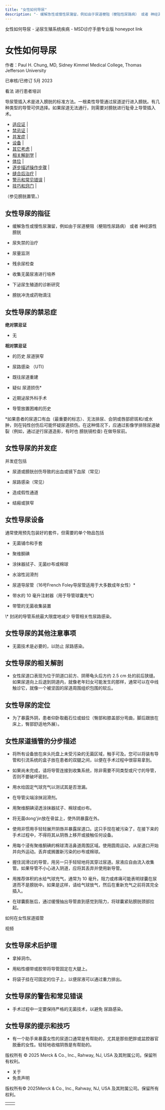 ```yaml
---
title: "女性如何导尿"
description: "- 缓解急性或慢性尿潴留，例如由于尿道梗阻（梗阻性尿路病） 或者 神经源性膀胱"
---
```


﻿女性如何导尿 \- 泌尿生殖系统疾病 \- MSD诊疗手册专业版 honeypot link

# 女性如何导尿

作者：Paul H. Chung, MD, Sidney Kimmel Medical College, Thomas Jefferson University

已审核/已修订 5月 2023

看法 进行患者培训

导尿管插入术是进入膀胱的标准方法。一根柔性导管通过尿道逆行进入膀胱。有几种类型的导管可供选择。如果尿道无法通行，则需要对膀胱进行耻骨上导管插入术。

- [适应证](#适应证_v49750724_zh) \|
- [禁忌证](#禁忌证_v49750745_zh) \|
- [并发症](#并发症_v49750770_zh) \|
- [设备](#设备_v49750785_zh) \|
- [其它考虑](#其它考虑_v49750805_zh) \|
- [相关解剖学](#相关解剖学_v49750811_zh) \|
- [体位](#体位_v49750816_zh) \|
- [逐步描述操作步骤](#逐步描述操作步骤_v49750821_zh) \|
- [缝合后治疗](#缝合后治疗_v49750847_zh) \|
- [警示和常见错误](#警示和常见错误_v49750856_zh) \|
- [技巧和窍门](#技巧和窍门_v49750862_zh) \|

（参见膀胱置管。）

## 女性导尿的指征

- 缓解急性或慢性尿潴留，例如由于尿道梗阻（梗阻性尿路病） 或者 神经源性膀胱

- 尿失禁的治疗

- 尿量监测

- 残余尿检查

- 收集无菌尿液进行培养

- 下泌尿生殖道的诊断研究

- 膀胱冲洗或药物滴注


## 女性导尿的禁忌症

**绝对禁忌证**

- 无


**相对禁忌证**

- 的历史 尿道狭窄

- 尿路感染 （UTI）

- 既往尿道重建

- 疑似 尿道损伤\*

- 近期泌尿外科手术

- 导管放置困难的历史


\*如果患者的尿道口有血（最重要的标志）、无法排尿、会阴或唇部瘀斑和/或水肿，则在钝性创伤后可能怀疑尿道损伤。在这种情况下，应通过影像学排除尿道破裂（例如，通过逆行尿道造影，有时也 膀胱镜检查) 在做导尿前。

## 女性导尿的并发症

并发症包括

- 尿道或膀胱创伤导致的出血或镜下血尿（常见）

- 尿路感染（常见）

- 造成假性通道

- 结瘢或狭窄


## 女性导尿设备

通常使用预先包装好的套件，但需要的单个物品包括

- 无菌铺巾和手套

- 聚维酮碘

- 涂抹器拭子、无菌纱布或棉球

- 水溶性润滑剂

- 尿道导尿管（16号French Foley导尿管适用于大多数成年女性）\*

- 带水的 10 毫升注射器（用于导管球囊充气）

- 带管的无菌收集装置


\\* 封闭的导管系统最大限度地减少 导管相关性尿路感染。

## 女性导尿的其他注意事项

- 无菌技术是必要的，以防止 尿路感染。


## 女性导尿的相关解剖

- 女性尿道口表现为位于阴道口前方、阴蒂龟头后方约 2.5 cm 处的前后狭缝。如果尿道向上后退到阴道内，就像老年妇女可能发生的那样，通常可以在中线触诊它，就像一个被坚固的尿道周围组织包围的软丘。


## 女性导尿的定位

- 为了暴露外阴，患者仰卧取截石位或蛙位（臀部和膝盖部分弯曲，脚后跟放在床上，臀部舒适地外展）。


## 女性尿道插管的分步描述

- 将所有设备放在床头托盘上未受污染的无菌区域，触手可及。您可以将装有导管和引流系统的盒子放在患者的双腿之间，以便在手术过程中很容易拿到。

- 如果尚未完成，请将导管连接到收集系统，除非需要不同类型或尺寸的导管，否则不要破坏密封。

- 用水给固定气球充气以测试其是否泄漏。

- 在导管尖端涂抹润滑剂。

- 用聚维酮碘浸透涂抹器拭子、棉球或纱布。

- 将无菌dong'jin放在骨盆上，使外阴暴露在外。

- 使用非惯用手轻轻展开阴唇并暴露尿道口。这只手现在被污染了，在接下来的手术过程中，不得将其从阴唇上移开或接触任何设备。

- 用每个浸有聚维酮碘的棉球清洁鼻道周围区域。使用圆周运动，从尿道口开始并向外运动。丢弃或搁置新污染的纱布或棉球。

- 握住润滑过的导管，用另一只手轻轻地将其穿过尿道。尿液应自由流入收集管。如果导管不小心进入阴道，应将其丢弃并使用新导管。

- 用推荐体积的水给气球充气，通常为 10 毫升。阻力或疼痛可能表明球囊在尿道而不是膀胱中。如果是这样，请给气球放气，然后在重新充气之前将其完全插入。

- 在球囊膨胀后，通过缓慢抽出导管直到感觉到阻力，将球囊紧贴膀胱颈部拉起。


如何在女性尿道插管



视频

## 女性导尿术后护理

- 拿掉洞巾。

- 用粘性绷带或胶带将导管固定在大腿上。

- 将袋子挂在可固定的位子上，以便尿液可以通过重力排出。


## 女性导尿的警告和常见错误

- 手术过程中一定要保持严格的无菌技术，以避免 尿路感染。


## 女性导尿的提示和技巧

- 有一个助手来暴露女性的尿道口通常是有帮助的，尤其是那些肥胖或盆腔器官脱垂的女性。轻轻地收缩阴唇是有帮助的。




版权所有 © 2025
Merck & Co., Inc., Rahway, NJ, USA 及其附属公司。保留所有权利。

- 关于
- 免责声明

版权所有© 2025Merck & Co., Inc., Rahway, NJ, USA 及其附属公司。保留所有权利。

|     |     |
| --- | --- |
|  |  |
